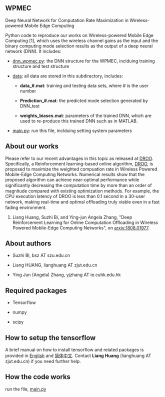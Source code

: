 ## WPMEC

Deep Neural Network for Computation Rate Maximization in Wireless-powered Mobile Edge Computing

Python code to reproduce our works on Wireless-powered Mobile Edge Computing [1], which uses the wireless channel gains as the input and the binary computing mode selection results as the output of a deep neural network (DNN). It includes:

- [dnn_wpmec.py](dnn_wpmec.py): the DNN structure for the WPMEC, inclduing training structure and test structure

- [data](./data): all data are stored in this subdirectory, includes:

  - **data_#.mat**: training and testing data sets, where # is the user number

  - **Prediction_#.mat**: the predicted mode selection generated by DNN_test

  - **weights_biases.mat**: parameters of the trained DNN, which are used to re-produce this trained DNN such as in MATLAB.

- [main.py](main.py): run this file, inclduing setting system parameters


## About our works

Please refer to our recent advantages in this topic as released at [DROO](https://github.com/revenol/DROO). Specifically, a Reinforcement learning-based online algorithm, [DROO](https://github.com/revenol/DROO), is proposed to maximize the weighted compuation rate in Wireless Powered Mobile-Edge Computing Networks. Numerical results show that the proposed algorithm can achieve near-optimal performance while signiﬁcantly decreasing the computation time by more than an order of magnitude compared with existing optimization methods. For example, the CPU execution latency of DROO is less than 0.1 second in a 30-user network, making real-time and optimal ofﬂoading truly viable even in a fast fading environment.

1. Liang Huang, Suzhi Bi, and Ying-jun Angela Zhang, "Deep Reinforcement Learning for Online Computation Offloading in Wireless Powered Mobile-Edge Computing Networks", on [arxiv:1808.01977](https://arxiv.org/abs/1808.01977).


## About authors

- Suzhi BI, bsz AT szu.edu.cn

- Liang HUANG, lianghuang AT zjut.edu.cn

- Ying Jun (Angela) Zhang, yjzhang AT ie.cuhk.edu.hk

## Required packages

- Tensorflow

- numpy

- scipy

## How to setup the tensorflow

A brief manual on how to install tensorflow and related packages is provided in [English](./installing_tensorflow_eng.md) and [简体中文](./installing_tensorflow_chn.md). Contact **Liang Huang** (lianghuang AT zjut.edu.cn) if you need further help.

## How the code works

run the file, [main.py](main.py)
